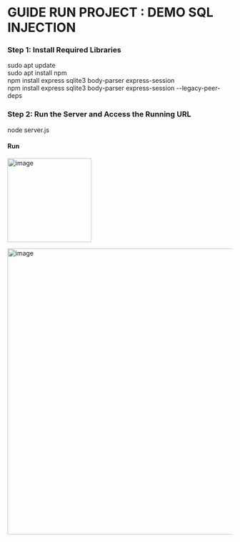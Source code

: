 # GUIDE RUN PROJECT : DEMO SQL INJECTION

### Step 1: Install Required Libraries

sudo apt update<br/>
sudo apt install npm<br/>
npm install express sqlite3 body-parser express-session<br/>
npm install express sqlite3 body-parser express-session --legacy-peer-deps<br/>

### Step 2: Run the Server and Access the Running URL
node server.js


#### Run

<img width="188" alt="image" src="https://github.com/user-attachments/assets/79492161-1184-4487-b9ae-dabda06f9ea8" /><br/>

[^1]: Open url: <mark>http://localhost:3000<br/>

<img width="641" alt="image" src="https://github.com/user-attachments/assets/b6774881-94b8-4cea-9c36-b95a2cac3ae2" /><br/>

[^2]: Try username: <mark>user</mark>, password: <mark>password</mark><br/>
<img width="640" alt="image" src="https://github.com/user-attachments/assets/5cfa9b19-03c3-47a0-b457-a756f809239a" /><br/>

[^3]: Try username: <mark>admin' OR 1=1 -- </mark>, password: <mark>password</mark><br/>
<img width="639" alt="image" src="https://github.com/user-attachments/assets/9de78002-c400-4470-88d8-3259dffe513b" /><br/>
